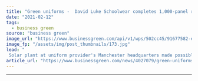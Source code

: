 ```yaml
---
title: "Green uniforms -  David Luke Schoolwear completes 1,000-panel rooftop solar plant"
date: "2021-02-12"
tags: 
  - business green
source: "business green"
image_url: "https://www.businessgreen.com/api/v1/wps/502cc45/91677582-e802-439d-8d9b-f780b78022c4/7/David-Luke-Schoolwear-Solar-roof-installation-by-ERS-backed-by-a-Green-Loan-from-HSBC-UK-185x114.jpg"
image_fp: "/assets/img/post_thumbnails/173.jpg"
lead: "
 Solar plant at uniform provider's Manchester headquarters made possible by green loan from HSBC ..."
article_url: "https://www.businessgreen.com/news/4027079/green-uniforms-david-luke-schoolwear-completes-panel-rooftop-solar-plant"
---
```


---
